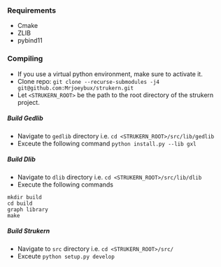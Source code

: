 ### Requirements
- Cmake
- ZLIB
- pybind11

### Compiling
- If you use a virtual python environment, make sure to activate it.
- Clone repo: `git clone --recurse-submodules -j4 git@github.com:Mrjoeybux/strukern.git`
- Let `<STRUKERN_ROOT>` be the path to the root directory of the strukern project.



##### Build Gedlib
- Navigate to `gedlib` directory i.e. `cd <STRUKERN_ROOT>/src/lib/gedlib`
- Exceute the following command `python install.py --lib gxl`

##### Build Dlib
- Navigate to `dlib` directory i.e. `cd <STRUKERN_ROOT>/src/lib/dlib`
- Execute the following commands

```
mkdir build
cd build
graph library
make
```

##### Build Strukern
- Navigate to `src` directory i.e. `cd <STRUKERN_ROOT>/src/`
- Exceute `python setup.py develop`